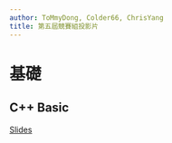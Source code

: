 ```yaml
---
author: ToMmyDong, Colder66, ChrisYang
title: 第五屆競賽組投影片
---
```


# 基礎

## C++  Basic

[Slides](cpp_basic/slides.html)
